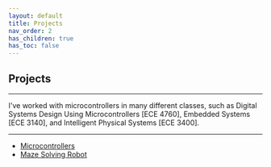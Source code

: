 ```yaml
---
layout: default
title: Projects
nav_order: 2
has_children: true
has_toc: false
---
```


## Projects

* * * 

I've worked with microcontrollers in many different classes, such as Digital Systems Design Using Microcontrollers [ECE 4760], Embedded Systems [ECE 3140], and Intelligent Physical Systems [ECE 3400].

* * * 

- [Microcontrollers](micro.html)
- [Maze Solving Robot](mazebot.html)
  